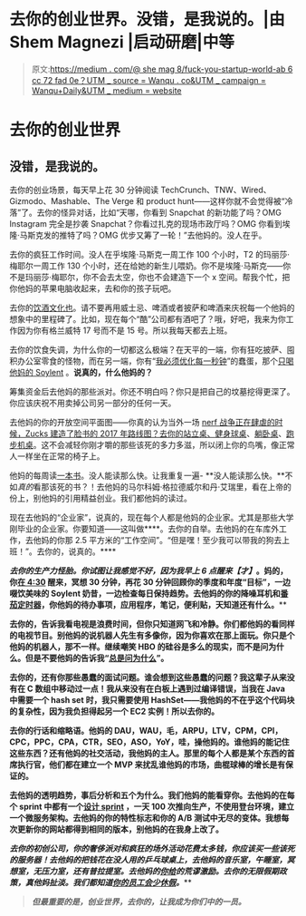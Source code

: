 # 去你的创业世界。没错，是我说的。|由 Shem Magnezi |启动研磨|中等

> 原文:[https://medium . com/@ she mag 8/fuck-you-startup-world-ab 6 cc 72 fad 0e？UTM _ source = Wanqu . co&UTM _ campaign = Wanqu+Daily&UTM _ medium = website](https://medium.com/@shemag8/fuck-you-startup-world-ab6cc72fad0e?utm_source=wanqu.co&utm_campaign=Wanqu+Daily&utm_medium=website)



# 去你的创业世界

## 没错，是我说的。

去你的创业场景，每天早上花 30 分钟阅读 TechCrunch、TNW、Wired、Gizmodo、Mashable、The Verge 和 product hunt——这样你就不会觉得被“冷落”了。去你的怪异对话，比如“天哪，你看到 Snapchat 的新功能了吗？OMG Instagram 完全是抄袭 Snapchat？你看过扎克的现场市政厅吗？OMG 你看到埃隆·马斯克发的推特了吗？OMG 优步又筹了一轮！”去他妈的。没人在乎。

去你的疯狂工作时间。没人在乎埃隆·马斯克一周工作 100 个小时，T2 的玛丽莎·梅耶尔一周工作 130 个小时，还在给她的新生儿喂奶。你不是埃隆·马斯克——你不是玛丽莎·梅耶尔，你不会去太空，你也不会建造下一个 x 空间。帮我个忙，把你他妈的苹果电脑收起来，去和你的孩子玩吧。

去你的[饮酒文化也](https://backchannel.com/do-startups-have-a-drinking-problem-920139d132a7#.u0f4uno4a)。请不要再用威士忌、啤酒或者披萨和啤酒来庆祝每一个他妈的想象中的里程碑了。比如，现在每个“酷”公司都有酒吧了？哦，好吧，我来为你工作因为你有格兰威特 17 号而不是 15 号。所以我每天都去上班。

去你的饮食失调，为什么你的一切都这么极端？在天平的一端，你有狂吃披萨、囤积办公室零食的怪物，而在另一端，你有“[我必须优化每一秒钟](http://www.businessinsider.com/nootrobox-employees-dont-eat-on-tuesdays-2016-7)”的蠢蛋，那个[只喝他妈的 Soylent](http://www.nytimes.com/2015/05/25/technology/in-busy-silicon-valley-protein-powder-is-in-demand.html?_r=0) 。**说真的，什么他妈的？**

筹集资金后去他妈的那些派对。你还不明白吗？你只是把自己的坟墓挖得更深了。你应该庆祝不用卖掉公司另一部分的任何一天。

去他妈的你的开放空间平面图——你真的认为当外一场 [nerf 战争正在肆虐的时候，Zucks 建造了脸书的 2017 年路线图？去你的站立桌、](https://www.youtube.com/watch?v=pVKnF26qFFM)[健身球桌](http://lifehacker.com/5830748/why-i-switched-my-office-chair-with-an-exercise-ball-and-what-it-feels-like)、[躺卧桌](https://www.wired.com/2015/10/altwork-desk/)、[跑步机桌](http://www.businessinsider.com/the-truth-about-working-on-a-treadmill-desk-2013-11)。这不会减轻你刚才嚼的那些该死的多力多滋，所以闭上你的鸟嘴，像正常人一样坐在正常的椅子上。

他妈的每周读[一本书](https://hbr.org/2016/02/how-to-read-a-book-a-week)。没人能读那么快。让我重复一遍- **没人能读那么快。**不如*真的*看那该死的书？！去他妈的马尔科姆·格拉德威尔和丹·艾瑞里，看在上帝的份上，别他妈的引用精益创业。我们都他妈的读过。

现在去他妈的“企业家”，说真的，现在每个人都是他妈的企业家。尤其是那些大学刚毕业的企业家。你要知道——这叫做****。去你的自举。去他妈的在车库外工作，去他妈的你那 2.5 平方米的“工作空间”。“但是嘿！至少我可以带我的狗去上班！”。去你的，说真的。****

****去你的生产力怪胎。你试图让我感觉不好，因为我早上 6 点醒来*【才】*。妈的，你[在 4:30](/life-hacks-for-business/12-lessons-of-waking-up-at-4-30-a-m-for-21-days-90d1053c3634#.bwqnvt9cg) 醒来，冥想 30 分钟，再花 30 分钟回顾你的季度和年度“目标”，一边啜饮美味的 Soylent 奶昔，一边检查每日保持趋势。去他妈的你的降噪耳机和[番茄定时器](https://www.kickstarter.com/projects/esington/esington-glass-the-ultimate-productivity-timer)，你他妈的待办事项，应用程序，笔记，便利贴，天知道还有什么。****



****去你的，告诉我看电视是浪费时间，但你只知道网飞和冷静。你们都他妈的看同样的电视节目。别他妈的说机器人先生有多像你，因为你喜欢在那上面玩。你只是个他妈的机器人，那不一样。继续嘲笑 HBO 的硅谷是多么的现实，而不是问为什么。但是不要他妈的告诉我“[总是问为什么](http://www.inc.com/harvey-mackay/the-power-of-why.html)”。****

****去你的，还有你那些愚蠢的面试问题。谁会想到这些愚蠢的问题？我这辈子从来没有在 C 数组中移动过一点！我从来没有在白板上遇到过编译错误，当我在 Java 中需要一个 hash set 时，我只需要使用 HashSet——我他妈的不在乎这个代码块的复杂性，因为我负担得起另一个 EC2 实例！所以去你的。****

****去你的行话和缩略语。他妈的 DAU，WAU，毛，ARPU，LTV，CPM，CPI，CPC，PPC，CPA，CTR，SEO，ASO，YoY，哇，操他妈的。谁他妈的能记住这些东西？还有他妈的社交活动，我他妈的主人。那里的每个人都是某个东西的首席执行官，他们都在建立一个 MVP 来扰乱谁他妈的市场，曲棍球棒的增长是有保证的。****

****去他妈的透明趋势，事后分析和五个为什么。我们他妈的能看穿你。去他妈的在每个 sprint 中都有一个[设计 sprint](http://www.gv.com/sprint/) ，一天 100 次推向生产，不使用登台环境，建立一个微服务架构。去他妈的你的特性标志和你的 A/B 测试中无尽的变体。我想每次更新你的网站都得到相同的版本，别他妈的在我身上改了。****

****去你的初创公司，你的奢侈派对和疯狂的场外活动花费太多钱，你应该买一些该死的服务器！去他妈的把钱花在没人用的乒乓球桌上，去他妈的音乐室，午睡室，冥想室，无压力室，还有普拉提室。去他妈的[你给](http://www.businessinsider.com/qihoo-360-awards-night-with-porn-star-julia-kyoka-to-employee-2015-2)的荒谬激励。去你的无限假期政策，真他妈扯淡。我们都知道[你的员工会少休*假*](http://digiday.com/agencies/dark-side-unlimited-vacation-policies-agencies/)*。*****

> *****但最重要的是，创业世界，去你的，让我成为你们中的一员。*****



